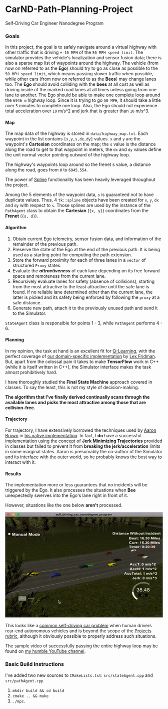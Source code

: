 [//]: # (Image References)

[tailGate]: ./img/tailGate_big.gif "Rear-ended"

# CarND-Path-Planning-Project
Self-Driving Car Engineer Nanodegree Program
   

### Goals
In this project, the goal is to safely navigate around a virtual highway with other traffic that is driving `+-10 MPH`
of the `50 MPH speed limit`. The simulator provides the vehicle's localization and sensor fusion data; there is also a
sparse map list of waypoints around the highway. The vehicle (from now on referred to as the **Ego**) should try to go
as close as possible to the `50 MPH speed limit`, which means passing slower traffic when possible, while other cars 
(from now on referred to as the **Bees**) may change lanes too.
The **Ego** should avoid colliding with the **bees** at all cost as well as driving inside of the marked road lanes at all times unless going from one lane to another. The Ego should be able to make one complete loop around the `6946 m` highway loop. Since it is trying to go `50 MPH`, it should take a little over `5` minutes to complete one loop. Also, the Ego should not experience total acceleration over `10` m/s^2 and jerk that is greater than `10` m/s^3.

#### Map
 
The map data of the highway is stored in `data/highway_map.txt`.
Each waypoint in the list contains `[x,y,s,dx,dy]` values. `x` and `y` are the waypoint's **Cartesian** coordinates on 
the map; the `s` value is the distance along the road to get to that waypoint in meters, the `dx` and `dy` values define the unit normal vector pointing outward of the highway loop.

The highway's waypoints loop around so the frenet s value, a distance along the road, goes from `0` to `6945.554`.

The power of [Spline](http://kluge.in-chemnitz.de/opensource/spline/) functionality has been heavily leveraged throughout the project.

Among the 5 elements of the waypoint data, `s` is guaranteed not to have duplicate values. Thus, 4 `tk::spline` objects 
have been created for `x`, `y`, `dx` and `dy` with respect to `s`. Those splines are used by the instance of 
the `PathAgent` class to obtain the **Cartesian** (`{x, y}`) coordinates from the **Frenet** (`{s, d}`).

#### Algorithm

1. Obtain current Ego telemetry, sensor fusion data, and information of the remainder of the previous path.
2. Preserve the state of the Ego at the end of the previous path. It is being used as a starting point for computing
the path extension. 
3. Store the forward proximity for each of three lanes in a `vector` of structured `Proxy` states.
4. Evaluate the ***attractiveness*** of each lane depending on its free forward space and remoteness from the current lane.
5. Recursively evaluate lanes for safety (absence of collisions), starting from the most attractive to the least attractive
until the safe lane is found. If no reliable lane determined other than the current lane, the latter is
picked and its safety being enforced by following the `proxy` at a safe distance.
6. Generate new path, attach it to the previously unused path and send it to the Simulator.

`StateAgent` class is responsible for points 1 - 3, while `PathAgent` performs 4 - 6. 

#### Planning

In my opinion, the task at hand is an excellent fit for [Q-Learning](https://en.wikipedia.org/wiki/Q-learning),
with the perfect coverage of [our domain-specific implementation](https://youtu.be/QDzM8r3WgBw) by 
[Lex Fridman](https://www.youtube.com/user/lexfridman/videos). But, apart from the colossal pain it takes to make **TensorFlow**
work in C++ (while it is itself written in C++), the Simulator interface makes the task almost prohibitively hard.

I have thoroughly studied the **Final State Machine** approach covered in classes.
To say the least, this is not my style of decision-making.

**The algorithm that I've finally derived continually scans through the available lanes and picks the most attractive among those that are collision-free.**

#### Trajectory

For trajectory, I have extensively borrowed the techniques used by [Aaron Brown](https://github.com/awbrown90) 
in [his native implementation](https://github.com/awbrown90/CarND-Path-Planning-Project). In fact, I **do** have a successful implementation using the concept of **Jerk Minimizing Trajectories** provided in classes but failed to prevent it from **breaking the jerk/acceleration** limits in some marginal states.
Aaron is presumably the co-author of the Simulator and its interface with the outer world, so he probably knows the best way to interact with it.

#### Results

The implementation more or less guarantees that no incidents will be triggered by the Ego. It also processes the situations when **Bee** unexpectedly swerves into the Ego's lane right in front of it.

However, situations like the one below **aren't** processed.

![alt text][tailGate]

This looks like a [common self-driving car problem](https://sf.curbed.com/2017/6/12/15781292/self-driving-car-accidents) when human drivers rear-end autonomous vehicles  and is beyond the scope of the [Projects rubric](https://review.udacity.com/#!/rubrics/1020/view), although it obviously possible to properly address such situations.

The sample video of successfully passing the entire highway loop may be found on [my humble YouTube channel](https://youtu.be/BV0rfsj1ALw).

### Basic Build Instructions

I've added two new sources to `CMakeLists.txt`: `src/stateAgent.cpp` and `src/pathAgent.cpp`

1. `mkdir build && cd build`
2. `cmake .. && make`
3. `./mpc`.

